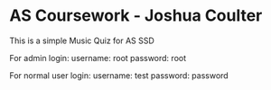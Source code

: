 # AS Coursework - Joshua Coulter

This is a simple Music Quiz for AS SSD

For admin login:
    username: root
    password: root

For normal user login:
    username: test
    password: password